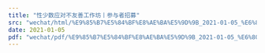 ```yaml
---
title: "性少数应对不友善工作坊丨参与者招募"
src: "wechat/html/%E9%85%B7%E5%84%BF%E8%AE%BA%E5%9D%9B_2021-01-05_%E6%80%A7%E5%B0%91%E6%95%B0%E5%BA%94%E5%AF%B9%E4%B8%8D%E5%8F%8B%E5%96%84%E5%B7%A5%E4%BD%9C%E5%9D%8A%E4%B8%A8%E5%8F%82%E4%B8%8E%E8%80%85%E6%8B%9B%E5%8B%9F.html"
date: 2021-01-05
pdf: "wechat/pdf/%E9%85%B7%E5%84%BF%E8%AE%BA%E5%9D%9B_2021-01-05_%E6%80%A7%E5%B0%91%E6%95%B0%E5%BA%94%E5%AF%B9%E4%B8%8D%E5%8F%8B%E5%96%84%E5%B7%A5%E4%BD%9C%E5%9D%8A%E4%B8%A8%E5%8F%82%E4%B8%8E%E8%80%85%E6%8B%9B%E5%8B%9F.pdf"
---
```

